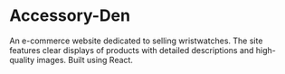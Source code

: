 # Accessory-Den
An e-commerce website dedicated to selling wristwatches. The site features clear displays of products with detailed descriptions and high-quality images. Built using React.

